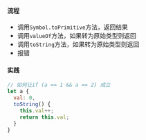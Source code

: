#### 流程

+ 调用`Symbol.toPrimitive`方法，返回结果
+ 调用`valueOf`方法，如果转为原始类型则返回
+ 调用`toString`方法，如果转为原始类型则返回
+ 报错

#### 实践

```javascript
// 如何让if (a == 1 && a == 2) 成立
let a {
  val: 0,
  toString() {
    this.val++;
    return this.val;
  }
}
```

